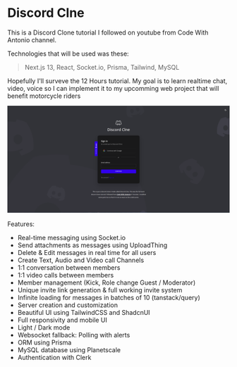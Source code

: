 # Discord Clne

This is a Discord Clone tutorial I followed on youtube from Code With Antonio channel. 

Technologies that will be used was these:
> Next.js 13, React, Socket.io, Prisma, Tailwind, MySQL

Hopefully I'll surveve the 12 Hours tutorial. My goal is to learn realtime chat, video, voice so I can implement it to my upcomming web project that will benefit motorcycle riders


![Discord Clne](/Discord-Clne.png)

Features:
- Real-time messaging using Socket.io
- Send attachments as messages using UploadThing
- Delete & Edit messages in real time for all users
- Create Text, Audio and Video call Channels
- 1:1 conversation between members
- 1:1 video calls between members
- Member management (Kick, Role change Guest / Moderator)
- Unique invite link generation & full working invite system
- Infinite loading for messages in batches of 10 (tanstack/query)
- Server creation and customization
- Beautiful UI using TailwindCSS and ShadcnUI
- Full responsivity and mobile UI
- Light / Dark mode
- Websocket fallback: Polling with alerts
- ORM using Prisma
- MySQL database using Planetscale
- Authentication with Clerk